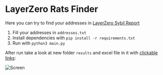 # LayerZero Rats Finder

Here you can try to find your addresses in [LayerZero Sybil Report](https://github.com/LayerZero-Labs/sybil-report/issues)

1. Fill your addresses in `addresses.txt`
2. Install dependencies with `pip install -r requirements.txt`
3. Run with `python3 main.py`

After run take a look at new folder `results` and excel file in it with <u>clickable links</u>:

![Screen](https://i.imgur.com/jqjxsbX.png)
